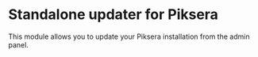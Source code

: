 # Standalone updater for Piksera

This module allows you to update your Piksera installation from the admin panel.
